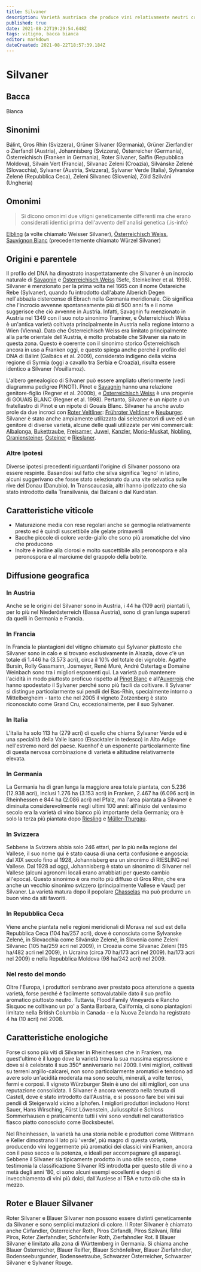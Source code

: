 ```yaml
---
title: Silvaner
description: Varietà austriaca che produce vini relativamente neutri con una fermezza e una potenza impressionante in Germania e Alsazia.
published: true
date: 2021-08-22T19:29:54.648Z
tags: vitigno, bacca bianca
editor: markdown
dateCreated: 2021-08-22T18:57:39.184Z
---
```


# Silvaner

## Bacca
Bianca

## Sinonimi
Bálint, Gros Rhin (Svizzera), Grüner Silvaner (Germania), Grüner Zierfandler o Zierfandl (Austria), Johannisberg (Svizzera), Österreicher (Germania), Österreichisch (Franken in Germania), Roter Silvaner, Salfin (Repubblica Moldova), Silvain Vert (Francia), Silvanac Zeleni (Croazia), Silvánske Zelené (Slovacchia), Sylvaner (Austria, Svizzera), Sylvaner Verde (Italia), Sylvanske Zelené (Repubblica Ceca), Zeleni Silvanec (Slovenia), Zöld Szilváni (Ungheria)

## Omonimi
> Si dicono omonimi due vitigni geneticamente differenti ma che erano considerati identici prima dell'avvento dell'analisi genetica
{.is-info}

[Elbling](/vitigni/bacca-bianca/elbling) (a volte chiamato Weisser Silvaner), [Österreichisch Weiss](/vitigni/bacca-bianca/osterreichisch-weiss), [Sauvignon Blanc](/vitigni/Francia/bacca-bianca/sauvignon-blanc) (precedentemente chiamato Würzel Silvaner)

## Origini e parentele
Il profilo del DNA ha dimostrato inaspettatamente che Silvaner è un incrocio naturale di [Savagnin](/vitigni/bacca-bianca/savagnin) e [Österreichisch Weiss](/vitigni/bacca-bianca/osterreichisch-weiss) (Sefc, Steinkellner et al. 1998). Silvaner è menzionato per la prima volta nel 1665 con il nome Östareiche Rebe (Sylvaner), quando fu introdotto dall'abate Alberich Degen nell'abbazia cistercense di Ebrach nella Germania meridionale. Ciò significa che l'incrocio avvenne spontaneamente più di 500 anni fa e il nome suggerisce che ciò avvenne in Austria. Infatti, Savagnin fu menzionato in Austria nel 1349 con il suo noto sinonimo Traminer, e Österreichisch Weiss è un'antica varietà coltivata principalmente in Austria nella regione intorno a Wien (Vienna). Dato che Österreichisch Weiss era limitato principalmente alla parte orientale dell'Austria, è molto probabile che Silvaner sia nato in questa zona. Questo è coerente con il sinonimo storico Österreichisch ancora in uso a Franken oggi, e questo spiega anche perché il profilo del DNA di Bálint (Galbács et al. 2009), considerato indigeno della vicina regione di Syrmia (oggi a cavallo tra Serbia e Croazia), risulta essere identico a Silvaner (Vouillamoz).

L'albero genealogico di Silvaner può essere ampliato ulteriormente (vedi diagramma pedigree PINOT). Pinot e [Savagnin](/vitigni/bacca-bianca/savagnin) hanno una relazione genitore-figlio (Regner et al. 2000b), e [Österreichisch Weiss](/vitigni/bacca-bianca/osterreichisch-weiss) è una progenie di GOUAIS BLANC (Regner et al. 1998). Pertanto, Silvaner è un nipote o un fratellastro di Pinot e un nipote di Gouais Blanc. Silvaner ha anche avuto prole da due incroci con [Roter Veltliner](/vitigni/bacca-bianca/roter-veltliner): [Frühroter Veltliner](/vitigni/bacca-bianca/fruhroter-veltliner) e [Neuburger](/vitigni/bacca-bianca/neuburger). Silvaner è stato anche ampiamente utilizzato dai selezionatori di uve ed è un genitore di diverse varietà, alcune delle quali utilizzate per vini commerciali: [Albalonga](/vitigni/bacca-bianca/albalonga), [Bukettraube](/vitigni/bacca-bianca/bukettraube), [Freisamer](/vitigni/bacca-bianca/freisamer), [Juwel](/vitigni/bacca-bianca/juwel), [Kanzler](/vitigni/bacca-bianca/kranzler), [Morio-Muskat](/vitigni/bacca-bianca/morio-muskat), [Nobling](/vitigni/bacca-bianca/nobling), [Oraniensteiner](/vitigni/bacca-bianca/oraniensteiner), [Osteiner](/vitigni/bacca-bianca/osteiner) e [Rieslaner](/vitigni/bacca-bianca/rieslaner).

### Altre Ipotesi

Diverse ipotesi precedenti riguardanti l'origine di Silvaner possono ora essere respinte. Basandosi sul fatto che silva significa 'legno' in latino, alcuni suggerivano che fosse stato selezionato da una vite selvatica sulle rive del Donau (Danubio). In Transcaucasia, altri hanno ipotizzato che sia stato introdotto dalla Transilvania, dai Balcani o dal Kurdistan.

## Caratteristiche viticole

- Maturazione media con rese regolari anche se germoglia relativamente presto ed è quindi suscettibile alle gelate primaverili
- Bacche piccole di colore verde-giallo che sono più aromatiche del vino che producono
- Inoltre è incline alla clorosi e molto suscettibile alla peronospora e alla peronospora e al marciume del grappolo della botrite.

## Diffusione geografica

### In Austria

Anche se le origini del Silvaner sono in Austria, i 44 ha (109 acri) piantati lì, per lo più nel Niederösterreich (Bassa Austria), sono di gran lunga superati da quelli in Germania e Francia.

### In Francia

In Francia le piantagioni del vitigno chiamato qui Sylvaner piuttosto che Silvaner sono in calo e si trovano esclusivamente in Alsazia, dove c'è un totale di 1.446 ha (3.573 acri), circa il 10% del totale dei vignoble. Agathe Bursin, Rolly Gassmann, Josmeyer, René Muré, André Ostertag e Domaine Weinbach sono tra i migliori esponenti qui. La varietà può mantenere l'acidità in modo piuttosto proficuo rispetto al [Pinot Blanc](/vitigni/bacca-bianca/pinot-blanc) e all'[Auxerrois](/vitigni/bacca-bianca/auxerrois) che hanno spodestato il Sylvaner perché sono più facili da coltivare. Il Sylvaner si distingue particolarmente sui pendii del Bas-Rhin, specialmente intorno a Mittelbergheim - tanto che nel 2005 il vigneto Zotzenberg è stato riconosciuto come Grand Cru, eccezionalmente, per il suo Sylvaner.

### In Italia

L'Italia ha solo 113 ha (279 acri) di quello che chiama Sylvaner Verde ed è una specialità della Valle Isarco (Eisacktaler in tedesco) in Alto Adige nell'estremo nord del paese. Kuenhof è un esponente particolarmente fine di questa nervosa combinazione di varietà e altitudine relativamente elevata.

### In Germania

La Germania ha di gran lunga la maggiore area totale piantata, con 5.236 (12.938 acri), inclusi 1.276 ha (3.153 acri) in Franken, 2.467 ha (6.096 acri) in Rheinhessen e 844 ha (2.086 acri) nel Pfalz, ma l'area piantata a Silvaner è diminuita considerevolmente negli ultimi 100 anni: all'inizio del ventesimo secolo era la varietà di vino bianco più importante della Germania; ora è solo la terza più piantata dopo [Riesling](/vitigni/Germania/bacca-bianca/riesling) e [Müller-Thurgau](/vitigni/bacca-nera/muller-thurgau).

### In Svizzera

Sebbene la Svizzera abbia solo 246 ettari, per lo più nella regione del Vallese, il suo nome qui è stato causa di una certa confusione e angoscia: dal XIX secolo fino al 1928, Johannisberg era un sinonimo di RIESLING nel Vallese. Dal 1928 ad oggi, Johannisberg è stato un sinonimo di Silvaner nel Vallese (alcuni agronomi locali erano arrabbiati per questo cambio all'epoca). Questo sinonimo è ora molto più diffuso di Gros Rhin, che era anche un vecchio sinonimo svizzero (principalmente Vallese e Vaud) per Silvaner. La varietà matura dopo il popolare [Chasselas](/vitigni/bacca-bianca/chasselas) ma può produrre un buon vino da siti favoriti.

### In Repubblica Ceca

Viene anche piantata nelle regioni meridionali di Morava nel sud est della Repubblica Ceca (104 ha/257 acri), dove è conosciuta come Sylvanske Zelené, in Slovacchia come Silvánske Zelené, in Slovenia come Zeleni Silvanec (105 ha/259 acri nel 2009), in Croazia come Silvanac Zeleni (195 ha/482 acri nel 2009), in Ucraina (circa 70 ha/173 acri nel 2009). ha/173 acri nel 2009) e nella Repubblica Moldova (98 ha/242 acri) nel 2009.

### Nel resto del mondo

Oltre l'Europa, i produttori sembrano aver prestato poca attenzione a questa varietà, forse perché è facilmente sottovalutabile dato il suo profilo aromatico piuttosto neutro. Tuttavia, Flood Family Vineyards e Rancho Sisquoc ne coltivano un po' a Santa Barbara, California, ci sono piantagioni limitate nella British Columbia in Canada - e la Nuova Zelanda ha registrato 4 ha (10 acri) nel 2008.

## Caratteristiche enologiche

Forse ci sono più viti di Silvaner in Rheinhessen che in Franken, ma quest'ultimo è il luogo dove la varietà trova la sua massima espressione e dove si è celebrato il suo 350° anniversario nel 2009. I vini migliori, coltivati su terreni argillo-calcarei, non sono particolarmente aromatici e tendono ad avere solo un'acidità moderata ma sono secchi, minerali, a volte terrosi, fermi e corposi. Il vigneto Würzburger Stein è uno dei siti migliori, con una reputazione consolidata. Il Silvaner è ancora venerato nella tenuta di Castell, dove è stato introdotto dall'Austria, e si possono fare bei vini sui pendii di Steigerwald vicino a Iphofen. I migliori produttori includono Horst Sauer, Hans Wirsching, Fürst Löwenstein, Juliusspital e Schloss Sommerhausen e praticamente tutti i vini sono venduti nel caratteristico fiasco piatto conosciuto come Bocksbeutel.

Nel Rheinhessen, la varietà ha una storia nobile e produttori come Wittmann e Keller dimostrano il lato più 'verde', più magro di questa varietà, producendo vini leggermente più aromatici dei classici vini Franken, ancora con il peso secco e la potenza, e ideali per accompagnare gli asparagi. Sebbene il Silvaner sia tipicamente prodotto in uno stile secco, come testimonia la classificazione Silvaner RS introdotta per questo stile di vino a metà degli anni '80, ci sono alcuni esempi eccellenti e degni di invecchiamento di vini più dolci, dall'Auslese al TBA e tutto ciò che sta in mezzo.

## Roter e Blauer Silvaner

Roter Silvaner e Blauer Silvaner non possono essere distinti geneticamente da Silvaner e sono semplici mutazioni di colore. Il Roter Silvaner è chiamato anche Cirfandler, Österreicher Roth, Piros Cirfandli, Piros Szilvani, Rifai Piros, Roter Zierfahndler, Schönfeiler Roth, Zierfahndler Rot. Il Blauer Silvaner è limitato alla zona di Württemberg in Germania. Si chiama anche Blauer Österreicher, Blauer Reifler, Blauer Schönfeilner, Blauer Zierfahndler, Bodenseeburgunder, Bodenseetraube, Schwarzer Österreicher, Schwarzer Silvaner e Sylvaner Rouge.


